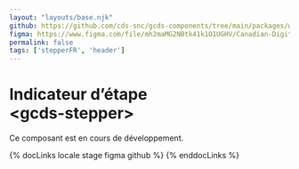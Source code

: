 ```yaml
---
layout: "layouts/base.njk"
github: https://github.com/cds-snc/gcds-components/tree/main/packages/web/src/components/gcds-stepper
figma: https://www.figma.com/file/mh2maMG2NBtk41k1O1UGHV/Canadian-Digital-Service%E2%80%A8---GC-Design-System?node-id=2945%3A10028&t=ciEmm7GYyGAY73zZ-0
permalink: false
tags: ['stepperFR', 'header']
---
```


# Indicateur d’étape <br>&lt;gcds-stepper&gt;

Ce composant est en cours de développement.

{% docLinks locale stage figma github %}
{% enddocLinks %}

<br/>
